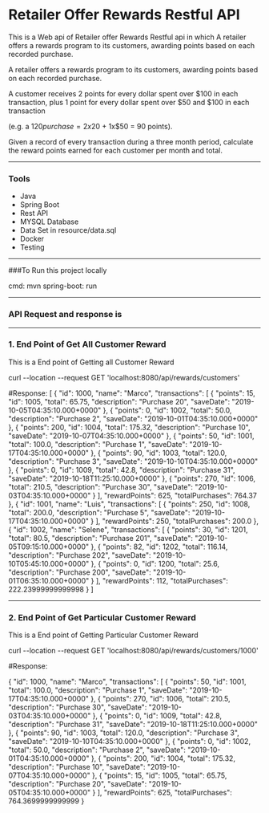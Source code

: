 Retailer Offer Rewards Restful API
===============================

This is a Web api of Retailer offer Rewards Restful api in which A retailer offers a rewards program to its customers, awarding points based on each recorded purchase.


 

A retailer offers a rewards program to its customers, awarding points based on each recorded purchase.

 

A customer receives 2 points for every dollar spent over $100 in each transaction, plus 1 point for every dollar spent over $50 and $100 in each transaction

(e.g. a $120 purchase = 2x$20 + 1x$50 = 90 points).

 

Given a record of every transaction during a three month period, calculate the reward points earned for each customer per month and total.

-----------------------------------------------------------
### Tools
- Java
- Spring Boot 
- Rest API
- MYSQL Database
- Data Set in resource/data.sql
- Docker
- Testing


------------------------------------------------------------

###To Run this project locally

cmd: mvn spring-boot: run


-------------------------------------------------------------------------------
### API Request and response is

-------------------------------------------------------------------------------
### 1. End Point of Get All Customer Reward
This is a End point of Getting all Customer Reward

curl --location --request GET 'localhost:8080/api/rewards/customers'

#Response:
[
    {
        "id": 1000,
        "name": "Marco",
        "transactions": [
            {
                "points": 15,
                "id": 1005,
                "total": 65.75,
                "description": "Purchase 20",
                "saveDate": "2019-10-05T04:35:10.000+0000"
            },
            {
                "points": 0,
                "id": 1002,
                "total": 50.0,
                "description": "Purchase 2",
                "saveDate": "2019-10-01T04:35:10.000+0000"
            },
            {
                "points": 200,
                "id": 1004,
                "total": 175.32,
                "description": "Purchase 10",
                "saveDate": "2019-10-07T04:35:10.000+0000"
            },
            {
                "points": 50,
                "id": 1001,
                "total": 100.0,
                "description": "Purchase 1",
                "saveDate": "2019-10-17T04:35:10.000+0000"
            },
            {
                "points": 90,
                "id": 1003,
                "total": 120.0,
                "description": "Purchase 3",
                "saveDate": "2019-10-10T04:35:10.000+0000"
            },
            {
                "points": 0,
                "id": 1009,
                "total": 42.8,
                "description": "Purchase 31",
                "saveDate": "2019-10-18T11:25:10.000+0000"
            },
            {
                "points": 270,
                "id": 1006,
                "total": 210.5,
                "description": "Purchase 30",
                "saveDate": "2019-10-03T04:35:10.000+0000"
            }
        ],
        "rewardPoints": 625,
        "totalPurchases": 764.37
    },
    {
        "id": 1001,
        "name": "Luis",
        "transactions": [
            {
                "points": 250,
                "id": 1008,
                "total": 200.0,
                "description": "Purchase 5",
                "saveDate": "2019-10-17T04:35:10.000+0000"
            }
        ],
        "rewardPoints": 250,
        "totalPurchases": 200.0
    },
    {
        "id": 1002,
        "name": "Selene",
        "transactions": [
            {
                "points": 30,
                "id": 1201,
                "total": 80.5,
                "description": "Purchase 201",
                "saveDate": "2019-10-05T09:15:10.000+0000"
            },
            {
                "points": 82,
                "id": 1202,
                "total": 116.14,
                "description": "Purchase 202",
                "saveDate": "2019-10-10T05:45:10.000+0000"
            },
            {
                "points": 0,
                "id": 1200,
                "total": 25.6,
                "description": "Purchase 200",
                "saveDate": "2019-10-01T06:35:10.000+0000"
            }
        ],
        "rewardPoints": 112,
        "totalPurchases": 222.23999999999998
    }
]

----------------------------------------------------------------------------------------------------
### 2. End Point of Get Particular Customer Reward
This is a End point of Getting Particular Customer Reward

curl --location --request GET 'localhost:8080/api/rewards/customers/1000'

#Response:

{
    "id": 1000,
    "name": "Marco",
    "transactions": [
        {
            "points": 50,
            "id": 1001,
            "total": 100.0,
            "description": "Purchase 1",
            "saveDate": "2019-10-17T04:35:10.000+0000"
        },
        {
            "points": 270,
            "id": 1006,
            "total": 210.5,
            "description": "Purchase 30",
            "saveDate": "2019-10-03T04:35:10.000+0000"
        },
        {
            "points": 0,
            "id": 1009,
            "total": 42.8,
            "description": "Purchase 31",
            "saveDate": "2019-10-18T11:25:10.000+0000"
        },
        {
            "points": 90,
            "id": 1003,
            "total": 120.0,
            "description": "Purchase 3",
            "saveDate": "2019-10-10T04:35:10.000+0000"
        },
        {
            "points": 0,
            "id": 1002,
            "total": 50.0,
            "description": "Purchase 2",
            "saveDate": "2019-10-01T04:35:10.000+0000"
        },
        {
            "points": 200,
            "id": 1004,
            "total": 175.32,
            "description": "Purchase 10",
            "saveDate": "2019-10-07T04:35:10.000+0000"
        },
        {
            "points": 15,
            "id": 1005,
            "total": 65.75,
            "description": "Purchase 20",
            "saveDate": "2019-10-05T04:35:10.000+0000"
        }
    ],
    "rewardPoints": 625,
    "totalPurchases": 764.3699999999999
}






